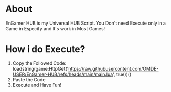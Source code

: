 # About

EnGamer HUB is my Universal HUB Script. You Don't need Execute only in a Game in Especify and It's work in Most Games!

# How i do Execute?
1. Copy the Followed Code: loadstring(game:HttpGet('https://raw.githubusercontent.com/OMDE-USER/EnGamer-HUB/refs/heads/main/main.lua', true))()
2. Paste the Code
3. Execute and Have Fun!

